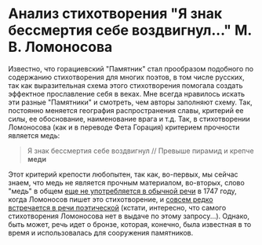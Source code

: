 # Анализ стихотворения "Я знак бессмертия себе воздвигнул..." М. В. Ломоносова

Известно, что горациевский "Памятник" стал прообразом подобного по содержанию стихотворения для многих поэтов, в том числе русских, так как выразительная схема этого стихотворения помогала создать эффектное прославление себя в веках. Мне всегда нравилось искать эти разные "Памятники" и смотреть, чем авторы заполняют схему. Так, постоянно меняется география распространения славы, критерий ее силы, ее обоснование, наименование врага и т.д. 
Так, в стихотворении Ломоносова (как и в переводе Фета Горация) критерием прочности является медь:
> Я знак бессмертия себе воздвигнул //
> Превыше пирамид и крепче **меди**

Этот критерий крепости любопытен, так как, во-первых, мы сейчас знаем, что медь не является прочным материалом, во-вторых, слово "медь" в общем [еще не употребляется в обычной речи](https://books.google.com/ngrams/graph?content=%D0%BC%D0%B5%D0%B4%D1%8C&year_start=1740&year_end=2000&corpus=25&smoothing=3&share=&direct_url=t1%3B%2C%D0%BC%D0%B5%D0%B4%D1%8C%3B%2Cc0#t1%3B%2C%D0%BC%D0%B5%D0%B4%D1%8C%3B%2Cc0) в 1747 году, когда Ломоносов пишет это стихотворение, и [совсем редко встречается в речи поэтической](http://search1.ruscorpora.ru/search.xml?env=alpha&mycorp=%28metas%253A%2522author%2522%2520%2526%2520%28%21%25CF%25E0%25F1%25F2%25E5%25F0%25ED%25E0%25EA%29%29&mysent=&mysize=77868&mysentsize=7924&mydocsize=531&dpp=&spp=&spd=&text=lexgramm&mode=poetic&sort=gr_tagging&ext=10&nodia=1&parent1=0&level1=0&lex1=%EC%E5%E4%FC&gramm1=&flags1=&sem1=&parent2=0&level2=0&min2=1&max2=1&lex2=&gramm2=&flags2=&sem2=) (кстати, интересно, что самого стихотворения Ломоносова нет в выдаче по этому запросу...). Однако, быть может, речь идет о бронзе, которая, конечно, была известная в то время и использовалась для сооружения памятников. 

